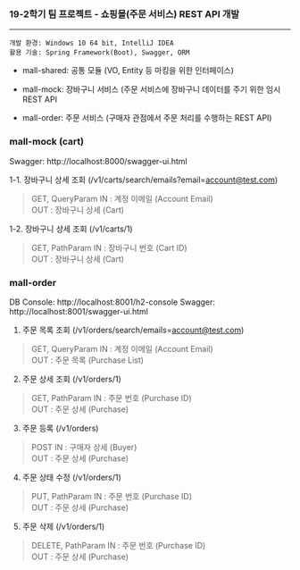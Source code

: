 ### 19-2학기 팀 프로젝트 - 쇼핑몰(주문 서비스) REST API 개발
***
    개발 환경: Windows 10 64 bit, IntelliJ IDEA
    활용 기술: Spring Framework(Boot), Swagger, ORM
    

* mall-shared: 공통 모듈 (VO, Entity 등 마킹을 위한 인터페이스)  

* mall-mock: 장바구니 서비스 (주문 서비스에 장바구니 데이터를 주기 위한 임시 REST API  

* mall-order: 주문 서비스 (구매자 관점에서 주문 처리를 수행하는 REST API)  

### mall-mock (cart)
Swagger: http://localhost:8000/swagger-ui.html

1-1. 장바구니 상세 조회 (/v1/carts/search/emails?email=account@test.com)
> GET, QueryParam
> IN  : 계정 이메일 (Account Email)  
> OUT : 장바구니 상세 (Cart)

1-2. 장바구니 상세 조회 (/v1/carts/1)
> GET, PathParam
> IN  : 장바구니 번호 (Cart ID)  
> OUT : 장바구니 상세 (Cart)

### mall-order
DB Console: http://localhost:8001/h2-console
Swagger: http://localhost:8001/swagger-ui.html

1. 주문 목록 조회 (/v1/orders/search/emails=account@test.com)
> GET, QueryParam
> IN  : 계정 이메일 (Account Email)  
> OUT : 주문 목록 (Purchase List)

2. 주문 상세 조회 (/v1/orders/1)
> GET, PathParam
> IN  : 주문 번호 (Purchase ID)  
> OUT : 주문 상세 (Purchase)

3. 주문 등록 (/v1/orders)
> POST
> IN  : 구매자 상세 (Buyer)  
> OUT : 주문 상세 (Purchase)

4. 주문 상태 수정 (/v1/orders/1)
> PUT, PathParam
> IN  : 주문 번호 (Purchase ID)  
> OUT : 주문 상세 (Purchase)

5. 주문 삭제 (/v1/orders/1)
> DELETE, PathParam
> IN  : 주문 번호 (Purchase ID)  
> OUT : 주문 상세 (Purchase)
